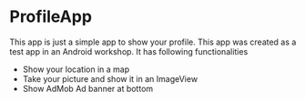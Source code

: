 # ProfileApp
This app is just a simple app to show your profile. This app was created as a test app in an Android workshop.
It has following functionalities
 - Show your location in a map
 - Take your picture and show it in an ImageView
 - Show AdMob Ad banner at bottom
